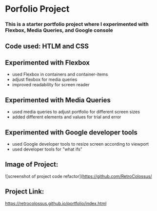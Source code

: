 # Porfolio Project

  ### This is a starter portfolio project where I experimented with Flexbox, Media Queries, and Google console

  ## Code used: HTLM and CSS

  ## Experimented with Flexbox

   * used Flexbox in containers and container-items
   * adjust flexbox for media queries
   * improved readability for screen reader

  ## Experimented with Media Queries

   * used media queries to adjust portfolio for different screen sizes
   * added different elements and values for trial and error
  

  ## Experimented with Google developer tools

   * used Google developer tools to resize screen according to viewport
   * used developer tools for "what ifs"

   ## Image of Project:
   ![screenshot of project code refactor](https://github.com/RetroColossus/

   ## Project Link:

   <https://retrocolossus.github.io/portfolio/index.html>